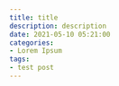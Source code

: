 ```yaml
---
title: title
description: description
date: 2021-05-10 05:21:00
categories:
- Lorem Ipsum
tags:
- test post
---
```

